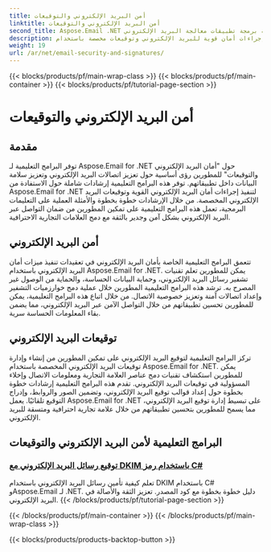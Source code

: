 ```yaml
---
title: أمن البريد الإلكتروني والتوقيعات
linktitle: أمن البريد الإلكتروني والتوقيعات
second_title: Aspose.Email .NET واجهة برمجة تطبيقات معالجة البريد الإلكتروني
description: قم بتنفيذ إجراءات أمان قوية للبريد الإلكتروني وتوقيعات مخصصة باستخدام Aspose.Email لبرامج .NET التعليمية. ضمان التواصل الآمن والعلامات التجارية المهنية.
weight: 19
url: /ar/net/email-security-and-signatures/
---
```


{{< blocks/products/pf/main-wrap-class >}}
{{< blocks/products/pf/main-container >}}
{{< blocks/products/pf/tutorial-page-section >}}

# أمن البريد الإلكتروني والتوقيعات


## مقدمة

توفر البرامج التعليمية لـ Aspose.Email for .NET حول "أمان البريد الإلكتروني والتوقيعات" للمطورين رؤى أساسية حول تعزيز اتصالات البريد الإلكتروني وتعزيز سلامة البيانات داخل تطبيقاتهم. توفر هذه البرامج التعليمية إرشادات شاملة حول الاستفادة من Aspose.Email for .NET لتنفيذ إجراءات أمان البريد الإلكتروني القوية وتوقيعات البريد الإلكتروني المخصصة. من خلال الإرشادات خطوة بخطوة والأمثلة العملية على التعليمات البرمجية، تعمل هذه البرامج التعليمية على تمكين المطورين من ضمان التواصل عبر البريد الإلكتروني بشكل آمن وجدير بالثقة مع دمج العلامات التجارية الاحترافية.

## أمن البريد الإلكتروني

تتعمق البرامج التعليمية الخاصة بأمان البريد الإلكتروني في تعقيدات تنفيذ ميزات أمان البريد الإلكتروني باستخدام Aspose.Email for .NET. يمكن للمطورين تعلم تقنيات تشفير رسائل البريد الإلكتروني، وحماية البيانات الحساسة، والحماية من الوصول غير المصرح به. ترشد هذه البرامج التعليمية المطورين خلال عملية دمج خوارزميات التشفير وإعداد اتصالات آمنة وتعزيز خصوصية الاتصال. من خلال اتباع هذه البرامج التعليمية، يمكن للمطورين تحسين تطبيقاتهم من خلال التواصل الآمن عبر البريد الإلكتروني، مما يضمن بقاء المعلومات الحساسة سرية.

## توقيعات البريد الإلكتروني

تركز البرامج التعليمية لتوقيع البريد الإلكتروني على تمكين المطورين من إنشاء وإدارة توقيعات البريد الإلكتروني المخصصة باستخدام Aspose.Email for .NET. يمكن للمطورين استكشاف تقنيات دمج عناصر العلامة التجارية ومعلومات الاتصال وإخلاء المسؤولية في توقيعات البريد الإلكتروني. تقدم هذه البرامج التعليمية إرشادات خطوة بخطوة حول إعداد قوالب توقيع البريد الإلكتروني، وتضمين الصور والروابط، وإدراج التوقيع تلقائيًا. يعمل Aspose.Email for .NET على تبسيط إدارة توقيع البريد الإلكتروني، مما يسمح للمطورين بتحسين تطبيقاتهم من خلال علامة تجارية احترافية ومتسقة للبريد الإلكتروني.


## البرامج التعليمية لأمن البريد الإلكتروني والتوقيعات

### [توقيع رسائل البريد الإلكتروني مع DKIM باستخدام رمز C#](./signing-emails-with-dkim-using-csharp-code/)
تعلم كيفية تأمين رسائل البريد الإلكتروني باستخدام DKIM باستخدام C# وAspose.Email لـ .NET. دليل خطوة بخطوة مع كود المصدر. تعزيز الثقة والأصالة في البريد الإلكتروني.
{{< /blocks/products/pf/tutorial-page-section >}}

{{< /blocks/products/pf/main-container >}}
{{< /blocks/products/pf/main-wrap-class >}}

{{< blocks/products/products-backtop-button >}}
